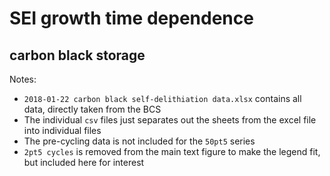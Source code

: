 # SEI growth time dependence
## carbon black storage

Notes:
- `2018-01-22 carbon black self-delithiation data.xlsx` contains all data, directly taken from the BCS
- The individual `csv` files just separates out the sheets from the excel file into individual files
- The pre-cycling data is not included for the `50pt5` series
- `2pt5 cycles` is removed from the main text figure to make the legend fit, but included here for interest